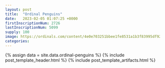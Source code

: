```yaml
---
layout: post
title:  "Ordinal Penguins"
date:   2023-02-05 01:07:25 +0000
firstInscriptionNum: 2726
lastInscriptionNum: 5099
supply: 100
image: https://ordinals.com/content/4e0e703251bbee1fe8531a1b3f83995df929a6ce16fdd46aee3de2f507db4132i0
categories:
---
```

{% assign data = site.data.ordinal-penguins %}
{% include post_template_header.html %}
{% include post_template_artifacts.html %}